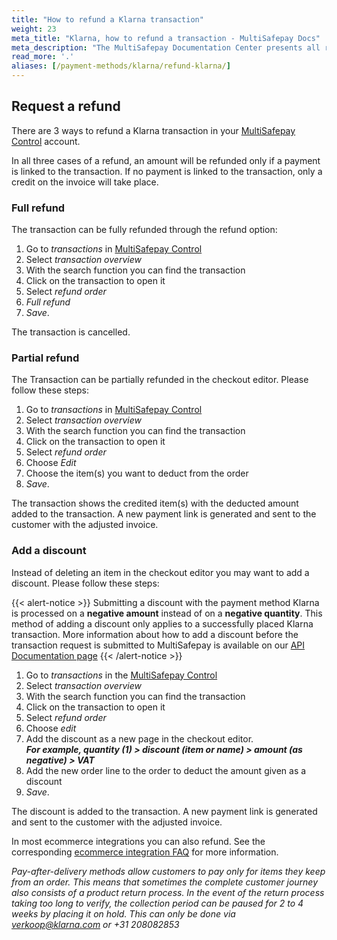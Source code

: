 ```yaml
---
title: "How to refund a Klarna transaction"
weight: 23
meta_title: "Klarna, how to refund a transaction - MultiSafepay Docs"
meta_description: "The MultiSafepay Documentation Center presents all relevant information about our Plugins and API. You can also find support pages for payment methods, tools and general questions as well as the contact details of our Support and Integration Teams."
read_more: '.'
aliases: [/payment-methods/klarna/refund-klarna/]
---
```

## Request a refund 

There are 3 ways to refund a Klarna transaction in your [MultiSafepay Control](https://merchant.multisafepay.com) account.

In all three cases of a refund, an amount will be refunded only if a payment is linked to the transaction. If no payment is linked to the transaction, only a credit on the invoice will take place.

### Full refund
The transaction can be fully refunded through the refund option:

1. Go to _transactions_ in [MultiSafepay Control](https://merchant.multisafepay.com)
2. Select _transaction overview_
3. With the search function you can find the transaction
4. Click on the transaction to open it
5. Select _refund order_
6. _Full refund_
7. _Save_.

The transaction is cancelled.

### Partial refund
The Transaction can be partially refunded in the checkout editor. Please follow these steps:

1. Go to _transactions_ in [MultiSafepay Control](https://merchant.multisafepay.com)
2. Select _transaction overview_
3. With the search function you can find the transaction
4. Click on the transaction to open it
5. Select _refund order_
6. Choose _Edit_
7. Choose the item(s) you want to deduct from the order
8. _Save_.

The transaction shows the credited item(s) with the deducted amount added to the transaction.
A new payment link is generated and sent to the customer with the adjusted invoice.

### Add a discount
Instead of deleting an item in the checkout editor you may want to add a discount. Please follow these steps:

{{< alert-notice >}} Submitting a discount with the payment method Klarna is processed on a __negative amount__ instead of on a __negative quantity__. This method of adding a discount only applies to a successfully placed Klarna transaction. More information about how to add a discount before the transaction request is submitted to MultiSafepay is available on our [API Documentation page](/api/#discount) {{< /alert-notice >}}


1. Go to _transactions_ in the [MultiSafepay Control](https://merchant.multisafepay.com)
2. Select _transaction overview_
3. With the search function you can find the transaction
4. Click on the transaction to open it
5. Select _refund order_
6. Choose _edit_
7. Add the discount as a new page in the checkout editor.\
_**For example, quantity (1) > discount (item or name) > amount (as negative) > VAT**_
8. Add the new order line to the order to deduct the amount given as a discount
9. _Save_.

The discount is added to the transaction. A new payment link is generated and sent to the customer with the adjusted invoice.

In most ecommerce integrations you can also refund. See the corresponding [ecommerce integration FAQ](/integrations/ecommerce-integrations) for more information.

_Pay-after-delivery methods allow customers to pay only for items they keep from an order. This means that sometimes the complete customer journey also consists of a product return process. In the event of the return process taking too long to verify, the collection period can be paused for 2 to 4 weeks by placing it on hold. This can only be done via <verkoop@klarna.com> or +31 208082853_
